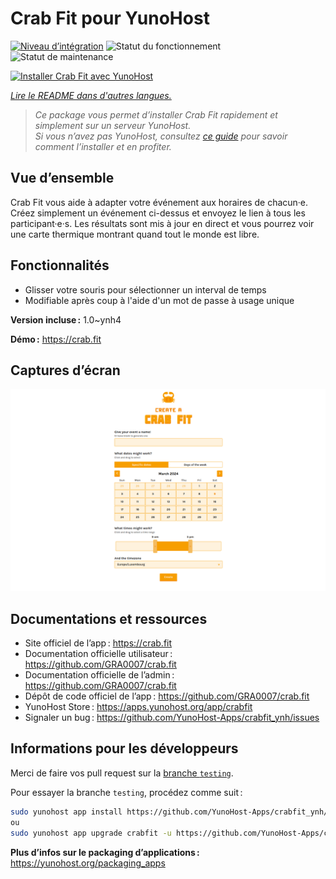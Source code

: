 <!--
Nota bene : ce README est automatiquement généré par <https://github.com/YunoHost/apps/tree/master/tools/readme_generator>
Il NE doit PAS être modifié à la main.
-->

# Crab Fit pour YunoHost

[![Niveau d’intégration](https://dash.yunohost.org/integration/crabfit.svg)](https://ci-apps.yunohost.org/ci/apps/crabfit/) ![Statut du fonctionnement](https://ci-apps.yunohost.org/ci/badges/crabfit.status.svg) ![Statut de maintenance](https://ci-apps.yunohost.org/ci/badges/crabfit.maintain.svg)

[![Installer Crab Fit avec YunoHost](https://install-app.yunohost.org/install-with-yunohost.svg)](https://install-app.yunohost.org/?app=crabfit)

*[Lire le README dans d'autres langues.](./ALL_README.md)*

> *Ce package vous permet d’installer Crab Fit rapidement et simplement sur un serveur YunoHost.*  
> *Si vous n’avez pas YunoHost, consultez [ce guide](https://yunohost.org/install) pour savoir comment l’installer et en profiter.*

## Vue d’ensemble

Crab Fit vous aide à adapter votre événement aux horaires de chacun·e.
Créez simplement un événement ci-dessus et envoyez le lien à tous les participant·e·s.
Les résultats sont mis à jour en direct et vous pourrez voir une carte thermique montrant quand tout le monde est libre.

## Fonctionnalités

- Glisser votre souris pour sélectionner un interval de temps
- Modifiable après coup à l'aide d'un mot de passe à usage unique


**Version incluse :** 1.0~ynh4

**Démo :** <https://crab.fit>

## Captures d’écran

![Capture d’écran de Crab Fit](./doc/screenshots/main.png)

## Documentations et ressources

- Site officiel de l’app : <https://crab.fit>
- Documentation officielle utilisateur : <https://github.com/GRA0007/crab.fit>
- Documentation officielle de l’admin : <https://github.com/GRA0007/crab.fit>
- Dépôt de code officiel de l’app : <https://github.com/GRA0007/crab.fit>
- YunoHost Store : <https://apps.yunohost.org/app/crabfit>
- Signaler un bug : <https://github.com/YunoHost-Apps/crabfit_ynh/issues>

## Informations pour les développeurs

Merci de faire vos pull request sur la [branche `testing`](https://github.com/YunoHost-Apps/crabfit_ynh/tree/testing).

Pour essayer la branche `testing`, procédez comme suit :

```bash
sudo yunohost app install https://github.com/YunoHost-Apps/crabfit_ynh/tree/testing --debug
ou
sudo yunohost app upgrade crabfit -u https://github.com/YunoHost-Apps/crabfit_ynh/tree/testing --debug
```

**Plus d’infos sur le packaging d’applications :** <https://yunohost.org/packaging_apps>
